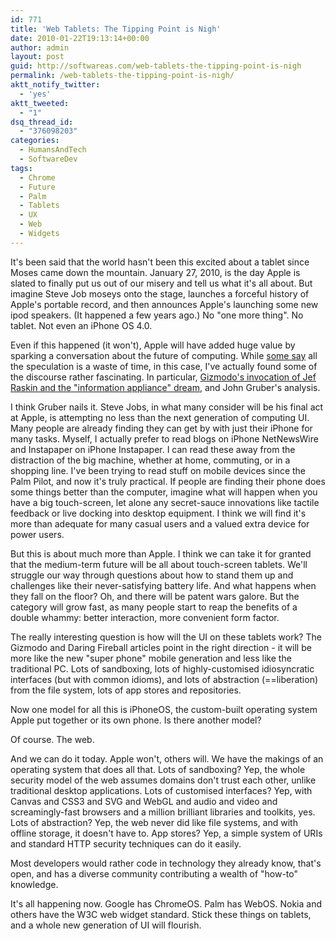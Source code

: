 ```yaml
---
id: 771
title: 'Web Tablets: The Tipping Point is Nigh'
date: 2010-01-22T19:13:14+00:00
author: admin
layout: post
guid: http://softwareas.com/web-tablets-the-tipping-point-is-nigh
permalink: /web-tablets-the-tipping-point-is-nigh/
aktt_notify_twitter:
  - 'yes'
aktt_tweeted:
  - "1"
dsq_thread_id:
  - "376098203"
categories:
  - HumansAndTech
  - SoftwareDev
tags:
  - Chrome
  - Future
  - Palm
  - Tablets
  - UX
  - Web
  - Widgets
---
```

It's been said that the world hasn't been this excited about a tablet since Moses came down the mountain. January 27, 2010, is the day Apple is slated to finally put us out of our misery and tell us what it's all about. But imagine Steve Job moseys onto the stage, launches a forceful history of Apple's portable record, and then announces Apple's launching some new ipod speakers. (It happened a few years ago.) No "one more thing". No tablet. Not even an iPhone OS 4.0.

Even if this happened (it won't), Apple will have added huge value by sparking a conversation about the future of computing. While <a href="http://www.techcrunch.com/2010/01/20/blow-jobs-off-for-a-week">some say</a> all the speculation is a waste of time, in this case, I've actually found some of the discourse rather fascinating. In particular, <a href="http://gizmodo.com/5452501/the-apple-tablet-interface-must-be-like-this">Gizmodo's invocation of Jef Raskin and the "information appliance" dream</a>, and John Gruber's analysis.

I think Gruber nails it. Steve Jobs, in what many consider will be his final act at Apple, is attempting no less than the next generation of computing UI. Many people are already finding they can get by with just their iPhone for many tasks. Myself, I actually prefer to read blogs on iPhone NetNewsWire and Instapaper on iPhone Instapaper. I can read these away from the distraction of the big machine, whether at home, commuting, or in a shopping line. I've been trying to read stuff on mobile devices since the Palm Pilot, and now it's truly practical. If people are finding their phone does some things better than the computer, imagine what will happen when you have a big touch-screen, let alone any secret-sauce innovations like tactile feedback or live docking into desktop equipment. I think we will find it's more than adequate for many casual users and a valued extra device for power users.

But this is about much more than Apple. I think we can take it for granted that the medium-term future will be all about touch-screen tablets. We'll struggle our way through questions about how to stand them up and challenges like their never-satisfying battery life. And what happens when they fall on the floor? Oh, and there will be patent wars galore. But the category will grow fast, as many people start to reap the benefits of a double whammy: better interaction, more convenient form factor.

The really interesting question is how will the UI on these tablets work? The Gizmodo and Daring Fireball articles point in the right direction - it will be more like the new "super phone" mobile generation and less like the traditional PC. Lots of sandboxing, lots of highly-customised idiosyncratic interfaces (but with common idioms), and lots of abstraction (==liberation) from the file system, lots of app stores and repositories.

Now one model for all this is iPhoneOS, the custom-built operating system Apple put together or its own phone. Is there another model?

Of course. The web.

And we can do it today. Apple won't, others will. We have the makings of an operating system that does all that. Lots of sandboxing? Yep, the whole security model of the web assumes domains don't trust each other, unlike traditional desktop applications. Lots of customised interfaces? Yep, with Canvas and CSS3 and SVG and WebGL and audio and video and screamingly-fast browsers and a million brilliant libraries and toolkits, yes. Lots of abstraction? Yep, the web never did like file systems, and with offline storage, it doesn't have to. App stores? Yep, a simple system of URIs and standard HTTP security techniques can do it easily.

Most developers would rather code in technology they already know, that's open, and has a diverse community contributing a wealth of "how-to" knowledge.

It's all happening now. Google has ChromeOS. Palm has WebOS. Nokia and others have the W3C web widget standard. Stick these things on tablets, and a whole new generation of UI will flourish.